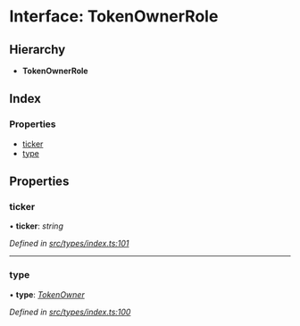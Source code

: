 # Interface: TokenOwnerRole

## Hierarchy

* **TokenOwnerRole**

## Index

### Properties

* [ticker](tokenownerrole.md#ticker)
* [type](tokenownerrole.md#type)

## Properties

###  ticker

• **ticker**: *string*

*Defined in [src/types/index.ts:101](https://github.com/PolymathNetwork/polymesh-sdk/blob/23062de4/src/types/index.ts#L101)*

___

###  type

• **type**: *[TokenOwner](../enums/roletype.md#tokenowner)*

*Defined in [src/types/index.ts:100](https://github.com/PolymathNetwork/polymesh-sdk/blob/23062de4/src/types/index.ts#L100)*
